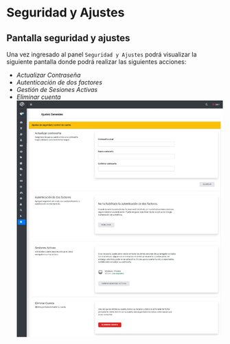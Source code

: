 # Seguridad y Ajustes
## Pantalla seguridad y ajustes
Una vez ingresado al panel `Seguridad y Ajustes` podrá visualizar la siguiente pantalla donde podrá realizar las siguientes acciones:

* *Actualizar Contraseña*
* *Autenticación de dos factores*
* *Gestión de Sesiones Activas*
* *Eliminar cuenta*
![Imagen de Seguridad y ajustes.](../../img/usuario/seg_ajustes.jpg "Pantalla de seguridad y ajustes.")